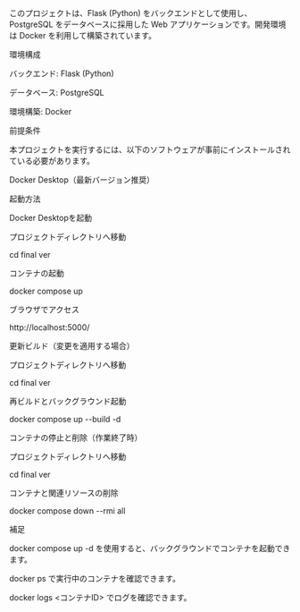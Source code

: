 このプロジェクトは、Flask (Python) をバックエンドとして使用し、PostgreSQL をデータベースに採用した Web アプリケーションです。開発環境は Docker を利用して構築されています。

環境構成

バックエンド: Flask (Python)

データベース: PostgreSQL

環境構築: Docker

前提条件

本プロジェクトを実行するには、以下のソフトウェアが事前にインストールされている必要があります。

Docker Desktop（最新バージョン推奨）

起動方法

Docker Desktopを起動

プロジェクトディレクトリへ移動

cd final ver

コンテナの起動

docker compose up

ブラウザでアクセス

http://localhost:5000/

更新ビルド（変更を適用する場合）

プロジェクトディレクトリへ移動

cd final ver

再ビルドとバックグラウンド起動

docker compose up --build -d

コンテナの停止と削除（作業終了時）

プロジェクトディレクトリへ移動

cd final ver

コンテナと関連リソースの削除

docker compose down --rmi all

補足

docker compose up -d を使用すると、バックグラウンドでコンテナを起動できます。

docker ps で実行中のコンテナを確認できます。

docker logs <コンテナID> でログを確認できます。
